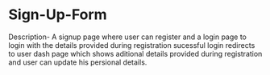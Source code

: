 # Sign-Up-Form

Description- A signup page where user can register and a login page to login with the details provided during registration sucessful login redirects to user dash page which shows aditional details provided during registration and user can update his persional details.
